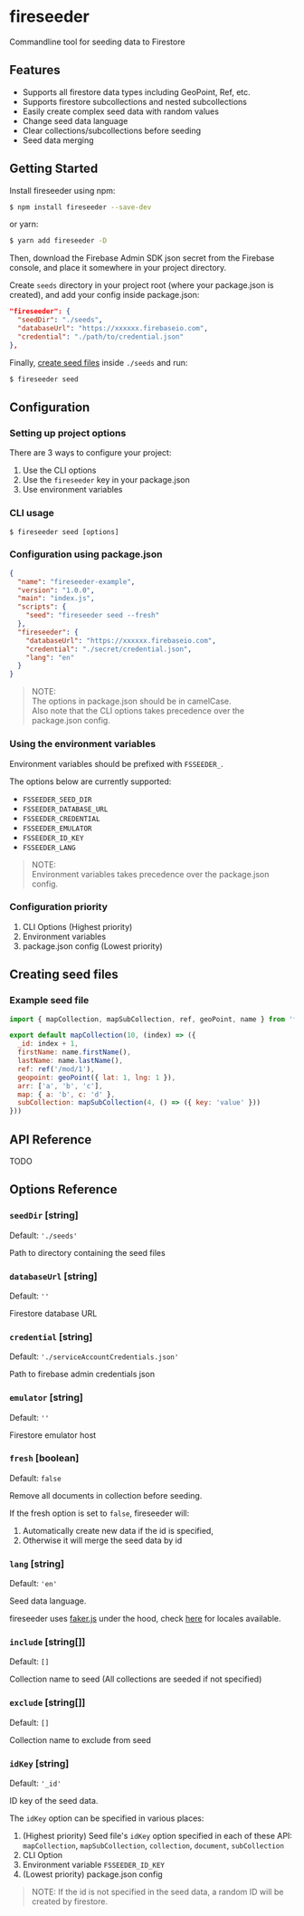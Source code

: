# fireseeder

Commandline tool for seeding data to Firestore

## Features

- Supports all firestore data types including GeoPoint, Ref, etc.
- Supports firestore subcollections and nested subcollections
- Easily create complex seed data with random values
- Change seed data language
- Clear collections/subcollections before seeding
- Seed data merging

## Getting Started

Install fireseeder using npm:

```bash
$ npm install fireseeder --save-dev
```

or yarn:

```bash
$ yarn add fireseeder -D
```

Then, download the Firebase Admin SDK json secret from the Firebase console, and place it somewhere in your project directory.

Create `seeds` directory in your project root (where your package.json is created), and add your config inside package.json:
```json
"fireseeder": {
  "seedDir": "./seeds",
  "databaseUrl": "https://xxxxxx.firebaseio.com",
  "credential": "./path/to/credential.json"
},
```

Finally, [create seed files](#creating-seed-files) inside `./seeds` and run:
```bash
$ fireseeder seed
```

## Configuration

### Setting up project options

There are 3 ways to configure your project:

1. Use the CLI options
2. Use the `fireseeder` key in your package.json
3. Use environment variables

### CLI usage

```
$ fireseeder seed [options]
```

### Configuration using package.json

```json
{
  "name": "fireseeder-example",
  "version": "1.0.0",
  "main": "index.js",
  "scripts": {
    "seed": "fireseeder seed --fresh"
  },
  "fireseeder": {
    "databaseUrl": "https://xxxxxx.firebaseio.com",
    "credential": "./secret/credential.json",
    "lang": "en"
  }
}
```

> NOTE:  
> The options in package.json should be in camelCase.  
> Also note that the CLI options takes precedence over the package.json config.

### Using the environment variables

Environment variables should be prefixed with `FSSEEDER_`.

The options below are currently supported:

- `FSSEEDER_SEED_DIR`
- `FSSEEDER_DATABASE_URL`
- `FSSEEDER_CREDENTIAL`
- `FSSEEDER_EMULATOR`
- `FSSEEDER_ID_KEY`
- `FSSEEDER_LANG`

> NOTE:  
> Environment variables takes precedence over the package.json config.

### Configuration priority

1. CLI Options (Highest priority)
2. Environment variables
3. package.json config (Lowest priority)

## Creating seed files

### Example seed file

```js
import { mapCollection, mapSubCollection, ref, geoPoint, name } from 'fireseeder'

export default mapCollection(10, (index) => ({
  _id: index + 1,
  firstName: name.firstName(),
  lastName: name.lastName(),
  ref: ref('/mod/1'),
  geopoint: geoPoint({ lat: 1, lng: 1 }),
  arr: ['a', 'b', 'c'],
  map: { a: 'b', c: 'd' },
  subCollection: mapSubCollection(4, () => ({ key: 'value' }))
}))
```

## API Reference

TODO

## Options Reference

### `seedDir` [string]

Default: `'./seeds'`

Path to directory containing the seed files

### `databaseUrl` [string]

Default: `''`

Firestore database URL

### `credential` [string]

Default: `'./serviceAccountCredentials.json'`

Path to firebase admin credentials json

### `emulator` [string]

Default: `''`

Firestore emulator host

### `fresh` [boolean]

Default: `false`

Remove all documents in collection before seeding.

If the fresh option is set to `false`, fireseeder will:

1. Automatically create new data if the id is specified,
2. Otherwise it will merge the seed data by id

### `lang` [string]

Default: `'en'`

Seed data language.

fireseeder uses [faker.js](https://github.com/Marak/faker.js) under the hood, check [here](https://github.com/Marak/faker.js/tree/master/locale) for locales available.

### `include` [string[]]

Default: `[]`

Collection name to seed (All collections are seeded if not specified)

### `exclude` [string[]]

Default: `[]`

Collection name to exclude from seed

### `idKey` [string]

Default: `'_id'`

ID key of the seed data.

The `idKey` option can be specified in various places:

1. (Highest priority) Seed file's `idKey` option specified in each of these API: `mapCollection`, `mapSubCollection`, `collection`, `document`, `subCollection`
1. CLI Option
2. Environment variable `FSSEEDER_ID_KEY`
3. (Lowest priority) package.json config

> NOTE: If the id is not specified in the seed data, a random ID will be created by firestore.

